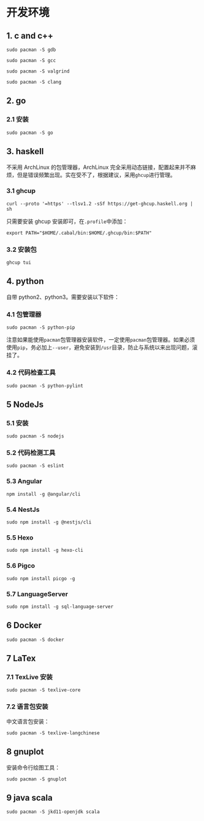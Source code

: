 # 开发环境

## 1. c and c++

```shell
sudo pacman -S gdb
```

```shell
sudo pacman -S gcc
```

```shell
sudo pacman -S valgrind
```

```shell
sudo pacman -S clang
```

## 2. go

### 2.1 安装

```shell
sudo pacman -S go
```

## 3. haskell

不采用 ArchLinux 的包管理器，ArchLinux 完全采用动态链接，配置起来并不麻烦，但是错误频繁出现。实在受不了，根据建议，采用`ghcup`进行管理。

### 3.1 ghcup

```shell
curl --proto '=https' --tlsv1.2 -sSf https://get-ghcup.haskell.org | sh
```

只需要安装 ghcup 安装即可，在`.profile`中添加：

```shell
export PATH="$HOME/.cabal/bin:$HOME/.ghcup/bin:$PATH"
```

### 3.2 安装包

```shell
ghcup tui
```

## 4. python

自带 python2、python3。需要安装以下软件：

### 4.1 包管理器

```shell
sudo pacman -S python-pip
```

注意如果能使用`pacman`包管理器安装软件，一定使用`pacman`包管理器。如果必须使用`pip`，务必加上`--user`，避免安装到`/usr`目录，防止与系统以来出现问题，滚挂了。

### 4.2 代码检查工具

```shell
sudo pacman -S python-pylint
```

## 5 NodeJs

### 5.1 安装

```shell
sudo pacman -S nodejs
```

### 5.2 代码检测工具

```shell
sudo pacman -S eslint
```

### 5.3 Angular

```shell
npm install -g @angular/cli
```

### 5.4 NestJs

```shell
sudo npm install -g @nestjs/cli
```

### 5.5 Hexo

```shell
sudo npm install -g hexo-cli
```

### 5.6 Pigco

```shell
sudo npm install picgo -g
```

### 5.7 LanguageServer

```shell
sudo npm install -g sql-language-server
```

## 6 Docker

```shell
sudo pacman -S docker
```

## 7 LaTex

### 7.1 TexLive 安装

```shell
sudo pacman -S texlive-core
```

### 7.2 语言包安装

中文语言包安装：

```shell
sudo pacman -S texlive-langchinese
```

## 8 gnuplot

安装命令行绘图工具：

```shell
sudo pacman -S gnuplot
```

## 9 java scala

```shell
sudo pacman -S jkd11-openjdk scala
```
